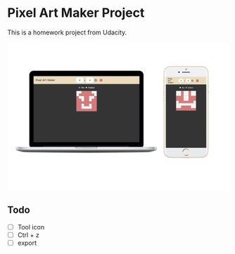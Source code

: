 # Pixel Art Maker Project

This is a homework project from Udacity.

![](media/macbookpro13_front2.png)

## Todo

- [ ] Tool icon
- [ ] Ctrl + z
- [ ] export
